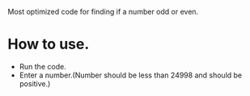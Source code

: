 Most optimized code for finding if a number odd or even.

# How to use.
* Run the code.
* Enter a number.(Number should be less than 24998 and should be positive.)
